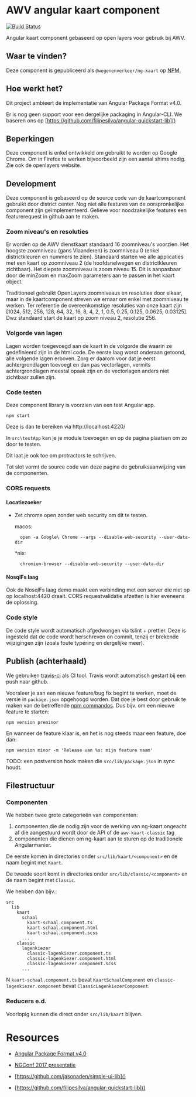 # AWV angular kaart component

[![Build Status](https://travis-ci.org/WegenenVerkeer/ng-kaart.svg?branch=master)](https://travis-ci.org/WegenenVerkeer/ng-kaart)

Angular kaart component gebaseerd op open layers voor gebruik bij AWV.

## Waar te vinden?

Deze component is gepubliceerd als `@wegenenverkeer/ng-kaart` op [NPM](https://www.npmjs.com/package/@wegenenverkeer/ng-kaart).

## Hoe werkt het?

Dit project ambieert de implementatie van Angular Package Format v4.0.

Er is nog geen support voor een dergelijke packaging in Angular-CLI. We baseren ons op [https://github.com/filipesilva/angular-quickstart-lib]()

## Beperkingen

Deze component is enkel ontwikkeld om gebruikt te worden op Google Chrome. Om in Firefox te werken bijvoorbeeld zijn een aantal shims nodig. Zie ook de openlayers website.

## Development

Deze component is gebaseerd op de source code van de kaartcomponent gebruikt door district center.
Nog niet alle features van de oorspronkelijke component zijn geïmplementeerd. Gelieve voor noodzakelijke features een featurerequest in github aan te maken.

### Zoom niveau's en resoluties

Er worden op de AWV dienstkaart standaard 16 zoomniveau's voorzien.
Het hoogste zoomniveau (gans Vlaanderen) is zoomniveau 0 (enkel districtkleuren en nummers te zien).
Standaard starten we alle applicaties met een kaart op zoomniveau 2 (de hoofdsnelwegen en districtkleuren zichtbaar).
Het diepste zoomniveau is zoom niveau 15. Dit is aanpasbaar door de minZoom en maxZoom parameters aan te passen in het kaart object.

Traditioneel gebruikt OpenLayers zoomniveaus en resoluties door elkaar, maar in de kaartcomponent streven we ernaar om enkel met zoomniveau te werken.
Ter referentie de overeenkomstige resoluties van onze kaart zijn [1024, 512, 256, 128, 64, 32, 16, 8, 4, 2, 1, 0.5, 0.25, 0.125, 0.0625, 0.03125].
Dwz standaard start de kaart op zoom niveau 2, resolutie 256.

### Volgorde van lagen

Lagen worden toegevoegd aan de kaart in de volgorde die waarin ze gedefinieerd zijn in de html code. De eerste laag wordt onderaan getoond, alle volgende lagen erboven. Zorg
er daarom voor dat je eerst achtergrondlagen toevoegt en dan pas vectorlagen, vermits achtergrondlagen meestal
opaak zijn en de vectorlagen anders niet zichtbaar zullen zijn.

### Code testen

Deze component library is voorzien van een test Angular app.

    npm start

Deze is dan te bereiken via http://localhost:4220/

In `src\testApp` kan je je module toevoegen en op de pagina plaatsen om zo door te testen.

Dit laat je ook toe om protractors te schrijven.

Tot slot vormt de source code van deze pagina de gebruiksaanwijzing van de componenten.

### CORS requests

#### Locatiezoeker

* Zet chrome open zonder web security om dit te testen.

    macos:

        open -a Google\ Chrome --args --disable-web-security --user-data-dir

    *nix:

        chromium-browser --disable-web-security --user-data-dir

#### NosqlFs laag

Ook de NosqlFs laag demo maakt een verbinding met een server die niet op op localhost:4420 draait. CORS requestvalidatie afzetten is hier eveneens de oplossing.

### Code style

De code style wordt automatisch afgedwongen via tslint + prettier. Deze is ingesteld dat de code wordt herschreven on commit, tenzij er brekende wijzigingen zijn (zoals foute typering en dergelijke meer).

## Publish (achterhaald)

We gebruiken [travis-ci](https://travis-ci.org/WegenenVerkeer/ng-kaart) als CI tool.
Travis wordt automatisch gestart bij een push naar github.

Vooraleer je aan een nieuwe feature/bug fix begint te werken, moet de versie in `package.json` opgehoogd worden.
Dat doe je best door gebruik te maken van de betreffende [npm commandos](https://docs.npmjs.com/cli/version).
Dus bijv. om een nieuwe feature te starten:

    npm version preminor

En wanneer de feature klaar is, en het is nog steeds maar een feature, doe dan:

    npm version minor -m 'Release van %s: mijn feature naam'

TODO: een postversion hook maken die `src/lib/package.json` in sync houdt.

## Filestructuur

### Componenten

We hebben twee grote categorieën van componenten:
1. componenten die de nodig zijn voor de werking van ng-kaart ongeacht af die aangestuurd wordt door de API of de `awv-kaart-classic` tag
2. componenten die dienen om ng-kaart aan te sturen op de traditionele Angularmanier.

De eerste komen in directories onder `src/lib/kaart/<component>` en de naam begint met `Kaart`. 

De tweede soort komt in directories onder `src/lib/classic/<component>` en de naam begint met `Classic`.

We hebben dan bijv.:

```
src
  lib
    kaart
      schaal
        kaart-schaal.component.ts
        kaart-schaal.component.html
        kaart-schaal.component.scss
      ...
    classic
      lagenkiezer
        classic-lagenkiezer.component.ts
        classic-lagenkiezer.component.html
        classic-lagenkiezer.component.scss
      ...  
```
N
`kaart-schaal.component.ts` bevat `KaartSchaalComponent` en `classic-lagenkiezer.component` bevat `ClassicLagenkiezerComponent`.

### Reducers e.d.

Voorlopig kunnen die direct onder `src/lib/kaart` blijven.

# Resources

* [Angular Package Format v4.0](https://goo.gl/AMOU5G)
* [NGConf 2017 presentatie](https://www.youtube.com/watch?v=unICbsPGFIA)

* [https://github.com/jasonaden/simple-ui-lib]()
* [https://github.com/filipesilva/angular-quickstart-lib]()

